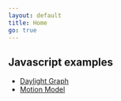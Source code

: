 ```yaml
---
layout: default
title: Home
go: true
---
```

## Javascript examples
* [Daylight Graph](/daylight)
* [Motion Model](/motion-model)


